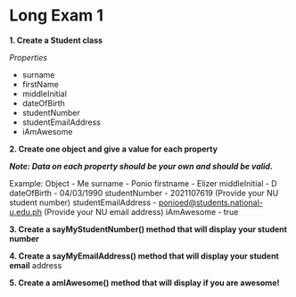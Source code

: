 # Long Exam 1

**1. Create a Student class** 

_Properties_
- surname
- firstName
- middleInitial
- dateOfBirth
- studentNumber
- studentEmailAddress
- iAmAwesome

**2. Create one object and give a value for each property**

***_Note: Data on each property should be your own and should be valid._***


Example:
Object - Me
surname - Ponio
firstname - Elizer
middleInitial - D
dateOfBirth - 04/03/1990
studentNumber - 2021107619 (Provide your NU student number)
studentEmailAddress - ponioed@students.national-u.edu.ph (Provide your NU
email address)
iAmAwesome - true

**3. Create a sayMyStudentNumber() method that will display your student number**

**4. Create a sayMyEmailAddress() method that will display your student email**
address

**5. Create a amIAwesome() method that will display if you are awesome!**
